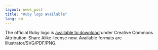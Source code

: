 ```yaml
---
layout: news_post
title: "Ruby logo available"
lang: en
---
```


The official Ruby logo is [available to download][1] under Creative
Commons Attribution-Share Alike license now. Available formats are
Illustrator/SVG/PDF/PNG.



[1]: http://www.ruby-assn.org/index.html.en 

